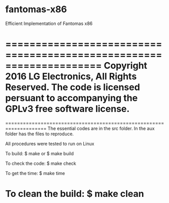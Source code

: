# fantomas-x86
Efficient Implementation of Fantomas x86


====================================================================
Copyright 2016 LG Electronics, All Rights Reserved. The code is licensed persuant to accompanying the GPLv3 free software license.
====================================================================

====================================================================
The essential codes are in the src folder. In the aux folder has the files to reproduce.

All procedures were tested to run on Linux

To build:
$ make
  or
$ make build

To check the code:
$ make check

To get the time:
$ make time

To clean the build:
$ make clean
====================================================================
